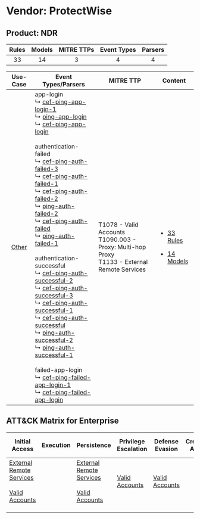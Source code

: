Vendor: ProtectWise
===================
Product: NDR
------------
| Rules | Models | MITRE TTPs | Event Types | Parsers |
|:-----:|:------:|:----------:|:-----------:|:-------:|
|  33   |   14   |     3      |      4      |    4    |

|                Use-Case                | Event Types/Parsers                                                                                                                                                                                                                                                                                                                                                                                                                                                                                                                                                                                                                                                                                                                                                                                                                                                                                                                                                                                                                                                                                                                                                                                                                                                                                                                                                                                                                                                                                                 | MITRE TTP                                                                                            | Content                                                                                            |
|:--------------------------------------:| ------------------------------------------------------------------------------------------------------------------------------------------------------------------------------------------------------------------------------------------------------------------------------------------------------------------------------------------------------------------------------------------------------------------------------------------------------------------------------------------------------------------------------------------------------------------------------------------------------------------------------------------------------------------------------------------------------------------------------------------------------------------------------------------------------------------------------------------------------------------------------------------------------------------------------------------------------------------------------------------------------------------------------------------------------------------------------------------------------------------------------------------------------------------------------------------------------------------------------------------------------------------------------------------------------------------------------------------------------------------------------------------------------------------------------------------------------------------------------------------------------------------- | ---------------------------------------------------------------------------------------------------- | -------------------------------------------------------------------------------------------------- |
| [Other](../../../UseCases/uc_other.md) |  app-login<br> ↳ [cef-ping-app-login-1](Parsers/parserContent_cef-ping-app-login-1.md)<br> ↳ [ping-app-login](Parsers/parserContent_ping-app-login.md)<br> ↳ [cef-ping-app-login](Parsers/parserContent_cef-ping-app-login.md)<br><br> authentication-failed<br> ↳ [cef-ping-auth-failed-3](Parsers/parserContent_cef-ping-auth-failed-3.md)<br> ↳ [cef-ping-auth-failed-1](Parsers/parserContent_cef-ping-auth-failed-1.md)<br> ↳ [cef-ping-auth-failed-2](Parsers/parserContent_cef-ping-auth-failed-2.md)<br> ↳ [ping-auth-failed-2](Parsers/parserContent_ping-auth-failed-2.md)<br> ↳ [cef-ping-auth-failed](Parsers/parserContent_cef-ping-auth-failed.md)<br> ↳ [ping-auth-failed-1](Parsers/parserContent_ping-auth-failed-1.md)<br><br> authentication-successful<br> ↳ [cef-ping-auth-successful-2](Parsers/parserContent_cef-ping-auth-successful-2.md)<br> ↳ [cef-ping-auth-successful-3](Parsers/parserContent_cef-ping-auth-successful-3.md)<br> ↳ [cef-ping-auth-successful-1](Parsers/parserContent_cef-ping-auth-successful-1.md)<br> ↳ [cef-ping-auth-successful](Parsers/parserContent_cef-ping-auth-successful.md)<br> ↳ [ping-auth-successful-2](Parsers/parserContent_ping-auth-successful-2.md)<br> ↳ [ping-auth-successful-1](Parsers/parserContent_ping-auth-successful-1.md)<br><br> failed-app-login<br> ↳ [cef-ping-failed-app-login-1](Parsers/parserContent_cef-ping-failed-app-login-1.md)<br> ↳ [cef-ping-failed-app-login](Parsers/parserContent_cef-ping-failed-app-login.md)<br> | T1078 - Valid Accounts<br>T1090.003 - Proxy: Multi-hop Proxy<br>T1133 - External Remote Services<br> | [<ul><li>33 Rules</li></ul><ul><li>14 Models</li></ul>](Rules_Models/r_m_protectwise_ndr_Other.md) |

ATT&CK Matrix for Enterprise
----------------------------
| Initial Access                                                                                                                                   | Execution | Persistence                                                                                                                                      | Privilege Escalation                                                | Defense Evasion                                                     | Credential Access | Discovery | Lateral Movement | Collection | Command and Control                                                                                                                       | Exfiltration | Impact |
| ------------------------------------------------------------------------------------------------------------------------------------------------ | --------- | ------------------------------------------------------------------------------------------------------------------------------------------------ | ------------------------------------------------------------------- | ------------------------------------------------------------------- | ----------------- | --------- | ---------------- | ---------- | ----------------------------------------------------------------------------------------------------------------------------------------- | ------------ | ------ |
| [External Remote Services](https://attack.mitre.org/techniques/T1133)<br><br>[Valid Accounts](https://attack.mitre.org/techniques/T1078)<br><br> |           | [External Remote Services](https://attack.mitre.org/techniques/T1133)<br><br>[Valid Accounts](https://attack.mitre.org/techniques/T1078)<br><br> | [Valid Accounts](https://attack.mitre.org/techniques/T1078)<br><br> | [Valid Accounts](https://attack.mitre.org/techniques/T1078)<br><br> |                   |           |                  |            | [Proxy: Multi-hop Proxy](https://attack.mitre.org/techniques/T1090/003)<br><br>[Proxy](https://attack.mitre.org/techniques/T1090)<br><br> |              |        |